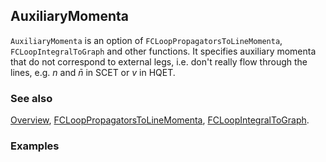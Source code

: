 ## AuxiliaryMomenta

`AuxiliaryMomenta` is an option of `FCLoopPropagatorsToLineMomenta`, `FCLoopIntegralToGraph` and other functions. It specifies auxiliary momenta that do not correspond to external legs, i.e. don't really flow through the lines, e.g. $n$ and $\bar{n}$ in SCET or $v$ in HQET.

### See also

[Overview](Extra/FeynCalc.md), [FCLoopPropagatorsToLineMomenta](FCLoopPropagatorsToLineMomenta.md), [FCLoopIntegralToGraph](FCLoopIntegralToGraph.md).

### Examples